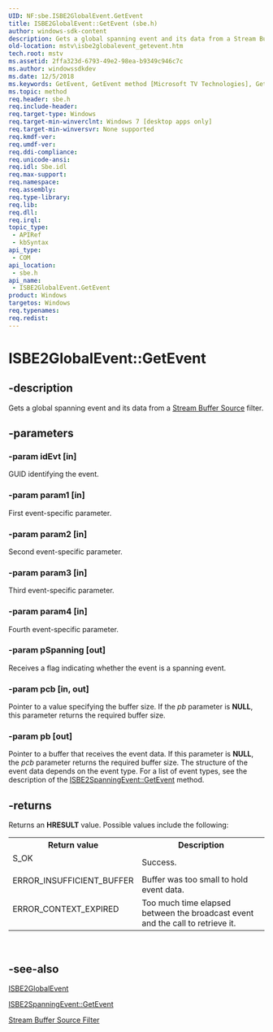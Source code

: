 ```yaml
---
UID: NF:sbe.ISBE2GlobalEvent.GetEvent
title: ISBE2GlobalEvent::GetEvent (sbe.h)
author: windows-sdk-content
description: Gets a global spanning event and its data from a Stream Buffer Source filter.
old-location: mstv\isbe2globalevent_getevent.htm
tech.root: mstv
ms.assetid: 2ffa323d-6793-49e2-98ea-b9349c946c7c
ms.author: windowssdkdev
ms.date: 12/5/2018
ms.keywords: GetEvent, GetEvent method [Microsoft TV Technologies], GetEvent method [Microsoft TV Technologies],ISBE2GlobalEvent interface, ISBE2GlobalEvent interface [Microsoft TV Technologies],GetEvent method, ISBE2GlobalEvent.GetEvent, ISBE2GlobalEvent::GetEvent, mstv.isbe2globalevent_getevent, sbe/ISBE2GlobalEvent::GetEvent
ms.topic: method
req.header: sbe.h
req.include-header: 
req.target-type: Windows
req.target-min-winverclnt: Windows 7 [desktop apps only]
req.target-min-winversvr: None supported
req.kmdf-ver: 
req.umdf-ver: 
req.ddi-compliance: 
req.unicode-ansi: 
req.idl: Sbe.idl
req.max-support: 
req.namespace: 
req.assembly: 
req.type-library: 
req.lib: 
req.dll: 
req.irql: 
topic_type:
 - APIRef
 - kbSyntax
api_type:
 - COM
api_location:
 - sbe.h
api_name:
 - ISBE2GlobalEvent.GetEvent
product: Windows
targetos: Windows
req.typenames: 
req.redist: 
---
```


# ISBE2GlobalEvent::GetEvent


## -description


Gets a global spanning event and its data from a <a href="https://msdn.microsoft.com/435081e9-8a3f-42ab-9091-30c7c3dd59c6">Stream Buffer Source</a> filter. 


## -parameters




### -param idEvt [in]

GUID identifying the event.


### -param param1 [in]

First event-specific parameter.


### -param param2 [in]

Second event-specific parameter.


### -param param3 [in]

Third  event-specific parameter.


### -param param4 [in]

Fourth  event-specific parameter.


### -param pSpanning [out]

Receives a flag indicating whether the event is a spanning event.


### -param pcb [in, out]

Pointer to a value specifying the buffer size. If the <i>pb</i> parameter is <b>NULL</b>, this parameter returns the required buffer size.


### -param pb [out]

Pointer to a buffer that receives the event data. If this parameter is <b>NULL</b>, the <i>pcb</i> parameter returns the required buffer size. The structure of the event data depends on the event type. For a list of event types, see the description of the <a href="https://msdn.microsoft.com/f1fc2b7c-3f60-4d03-9c75-9b9d9450ceef">ISBE2SpanningEvent::GetEvent</a> method.


## -returns



Returns an <b>HRESULT</b> value. Possible values include the following:

<table>
<tr>
<th>Return value</th>
<th>Description</th>
</tr>
<tr>
<td width="40%">
<dl>
<dt>S_OK</dt>
</dl>
</td>
<td width="60%">
Success.

</td>
</tr>
<tr>
<td width="40%">
<dl>
<dt>ERROR_INSUFFICIENT_BUFFER</dt>
</dl>
</td>
<td width="60%">
Buffer was too small to hold event data.

</td>
</tr>
<tr>
<td width="40%">
<dl>
<dt>ERROR_CONTEXT_EXPIRED</dt>
</dl>
</td>
<td width="60%">
Too much time elapsed between the broadcast event and the call to retrieve it.

</td>
</tr>
</table>
 




## -see-also




<a href="https://msdn.microsoft.com/18bb9f8a-df97-468c-acb2-be7fa61a4789">ISBE2GlobalEvent</a>



<a href="https://msdn.microsoft.com/f1fc2b7c-3f60-4d03-9c75-9b9d9450ceef">ISBE2SpanningEvent::GetEvent</a>



<a href="https://msdn.microsoft.com/435081e9-8a3f-42ab-9091-30c7c3dd59c6">Stream Buffer Source Filter</a>
 

 

